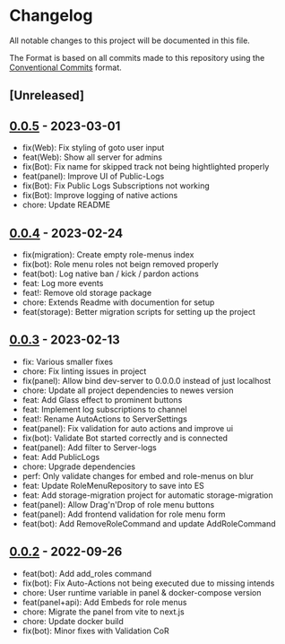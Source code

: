 # Changelog

All notable changes to this project will be documented in this file.

The Format is based on all commits made to this repository using the [Conventional Commits](https://www.conventionalcommits.org/en/v1.0.0/) format.

## [Unreleased]

## [0.0.5] - 2023-03-01
- fix(Web): Fix styling of goto user input
- feat(Web): Show all server for admins
- fix(Bot): Fix name for skipped track not being hightlighted properly
- feat(panel): Improve UI of Public-Logs
- fix(Bot): Fix Public Logs Subscriptions not working
- fix(Bot): Improve logging of native actions
- chore: Update README

[0.0.5]:https://github.com/Its-treason/eve/compare/0.0.4...0.0.5


## [0.0.4] - 2023-02-24
- fix(migration): Create empty role-menus index
- fix(bot): Role menu roles not beign removed properly
- feat(bot): Log native ban / kick / pardon actions
- feat: Log more events
- feat!: Remove old storage package
- chore: Extends Readme with documention for setup
- feat(storage): Better migration scripts for setting up the project

[0.0.4]:https://github.com/Its-treason/eve/compare/0.0.3...0.0.4


## [0.0.3] - 2023-02-13
- fix: Various smaller fixes
- chore: Fix linting issues in project
- fix(panel): Allow bind dev-server to 0.0.0.0 instead of just localhost
- chore: Update all project dependencies to newes version
- feat: Add Glass effect to prominent buttons
- feat: Implement log subscriptions to channel
- feat!: Rename AutoActions to ServerSettings
- feat(panel): Fix validation for auto actions and improve ui
- fix(bot): Validate Bot started correctly and is connected
- feat(panel): Add filter to Server-logs
- feat: Add PublicLogs
- chore: Upgrade dependencies
- perf: Only validate changes for embed and role-menus on blur
- feat: Update RoleMenuRepository to save into ES
- feat: Add storage-migration project for automatic storage-migration
- feat(panel): Allow Drag'n'Drop of role menu buttons
- feat(panel): Add frontend validation for role menu form
- feat(bot): Add RemoveRoleCommand and update AddRoleCommand

[0.0.3]:https://github.com/Its-treason/eve/compare/0.0.2...0.0.3


## [0.0.2] - 2022-09-26
- feat(bot): Add add_roles command
- fix(bot): Fix Auto-Actions not being executed due to missing intends
- chore: User runtime variable in panel & docker-compose version
- feat(panel+api): Add Embeds for role menus
- chore: Migrate the panel from vite to next.js
- chore: Update docker build
- fix(bot): Minor fixes with Validation CoR

[0.0.2]:https://github.com/Its-treason/eve/compare/0.0.0...0.0.2

